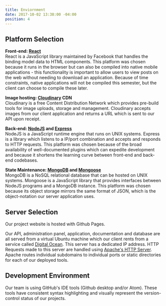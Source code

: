 ```yaml
---
title: Enviornment
date: 2017-10-02 13:38:00 -04:00
position: 4
---
```


## Platform Selection

**Front-end: [React](https://reactjs.org/)**\
React is a JavaScript library maintained by Facebook that handles the binding model data to HTML components. This platform was chosen because it runs in the browser but can also be compiled into native mobile applications - this functionality is important to allow users to view posts on the web without needing to download an application. Because of time constraints, native applications will not be compiled this semester, but the client can choose to compile these later.

**Image hosting: [Cloudinary](https://cloudinary.com/) CDN**\
Cloudinary is a free Content Distribution Network which provides pre-build tools for image uploads, storage and management. Cloudinary accepts images from our client application and returns a URL which is sent to our API upon receipt.

**Back-end: [NodeJS](https://nodejs.org/en/) and [Express](https://expressjs.com/)**\
NodeJS is a JavaScript runtime engine that runs on UNIX systems. Express is a library which listens to a IP/port combination and accepts and responds to HTTP requests. This platform was chosen because of the broad availability of well-documented plugins which can expedite development and because it shortens the learning curve between front-end and back-end codebases.

**State Maintenance: [MongoDB](https://www.mongodb.com/) and [Mongoose](http://mongoosejs.com/docs/guide.html)**\
MongoDB is a NoSQL relational database that can be hosted on UNIX systems. Mongoose is a JavaScript library that provides interfaces between NodeJS programs and a MongoDB instance. This platform was chosen because its object storage mirrors the same format of JSON, which is the object-notation our server application uses.

## Server Selection

Our project website is hosted with Github Pages.

Our API, administration panel, application, documentation and database are all served from a virtual Ubuntu machine which our client rents from a service called [Digital Ocean](https://www.digitalocean.com/). This server has a dedicated IP address. HTTP Requests made to this server are handled using [Apache's HTTP Server](https://httpd.apache.org/). Apache routes individual subdomains to individual ports or static directories for each of our deployed tools.

## Development Environment

Our team is using GitHub's IDE tools (Github desktop and/or Atom). These tools have consistent syntax highlighting and visually represent the version-control status of our projects.